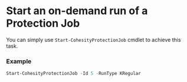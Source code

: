 # Start an on-demand run of a Protection Job
You can simply use `Start-CohesityProtectionJob` cmdlet to achieve this task.

### Example
```powershell
Start-CohesityProtectionJob -Id 5 -RunType KRegular
```